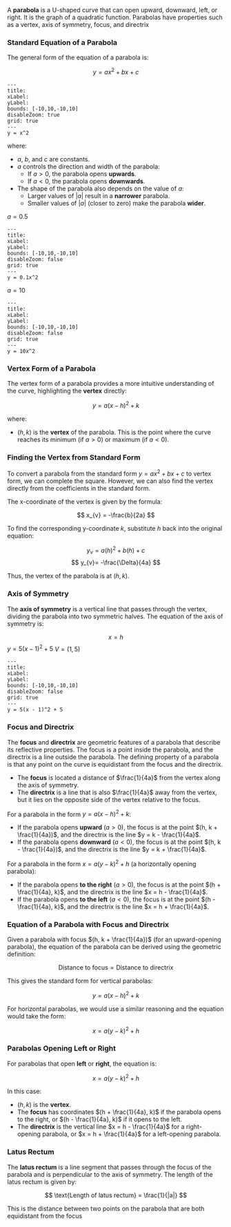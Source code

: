 
A **parabola** is a U-shaped curve that can open upward, downward, left, or right. It is the graph of a quadratic function. Parabolas have properties such as a vertex, axis of symmetry, focus, and directrix

### Standard Equation of a Parabola

The general form of the equation of a parabola is:

$$
y = ax^2 + bx + c
$$

```functionplot
---
title: 
xLabel: 
yLabel: 
bounds: [-10,10,-10,10]
disableZoom: true
grid: true
---
y = x^2
```

where:
- $a$, $b$, and $c$ are constants. 
- $a$ controls the direction and width of the parabola:
  - If $a > 0$, the parabola opens **upwards**.
  - If $a < 0$, the parabola opens **downwards**.
- The shape of the parabola also depends on the value of $a$:
  - Larger values of $|a|$ result in a **narrower** parabola.
  - Smaller values of $|a|$ (closer to zero) make the parabola **wider**.

$a=0.5$

```functionplot
---
title: 
xLabel: 
yLabel: 
bounds: [-10,10,-10,10]
disableZoom: false
grid: true
---
y = 0.1x^2
```

$a=10$

```functionplot
---
title: 
xLabel: 
yLabel: 
bounds: [-10,10,-10,10]
disableZoom: false
grid: true
---
y = 10x^2
```

### Vertex Form of a Parabola

The vertex form of a parabola provides a more intuitive understanding of the curve, highlighting the **vertex** directly:

$$
y = a(x - h)^2 + k
$$

where:
- $(h, k)$ is the **vertex** of the parabola. This is the point where the curve reaches its minimum (if $a > 0$) or maximum (if $a < 0$).

### Finding the Vertex from Standard Form

To convert a parabola from the standard form $y = ax^2 + bx + c$ to vertex form, we can complete the square. However, we can also find the vertex directly from the coefficients in the standard form.

The x-coordinate of the vertex is given by the formula:

$$
x_{v} = -\frac{b}{2a}
$$

To find the corresponding y-coordinate $k$, substitute $h$ back into the original equation:

$$
y_{v} = a(h)^2 + b(h) + c
$$
$$
y_{v}= -\frac{\Delta}{4a}
$$


Thus, the vertex of the parabola is at $(h, k)$.

### Axis of Symmetry

The **axis of symmetry** is a vertical line that passes through the vertex, dividing the parabola into two symmetric halves. The equation of the axis of symmetry is:

$$
x = h
$$
$y = 5(x - 1)^2 + 5$
$V = (1, 5)$

```functionplot
---
title: 
xLabel: 
yLabel: 
bounds: [-10,10,-10,10]
disableZoom: false
grid: true
---
y = 5(x - 1)^2 + 5

```



### Focus and Directrix

The **focus** and **directrix** are geometric features of a parabola that describe its reflective properties. The focus is a point inside the parabola, and the directrix is a line outside the parabola. The defining property of a parabola is that any point on the curve is equidistant from the focus and the directrix.

- The **focus** is located a distance of $\frac{1}{4a}$ from the vertex along the axis of symmetry.
- The **directrix** is a line that is also $\frac{1}{4a}$ away from the vertex, but it lies on the opposite side of the vertex relative to the focus.

For a parabola in the form $y = a(x - h)^2 + k$:
- If the parabola opens **upward** ($a > 0$), the focus is at the point $(h, k + \frac{1}{4a})$, and the directrix is the line $y = k - \frac{1}{4a}$.
- If the parabola opens **downward** ($a < 0$), the focus is at the point $(h, k - \frac{1}{4a})$, and the directrix is the line $y = k + \frac{1}{4a}$.

For a parabola in the form $x = a(y - k)^2 + h$ (a horizontally opening parabola):
- If the parabola opens **to the right** ($a > 0$), the focus is at the point $(h + \frac{1}{4a}, k)$, and the directrix is the line $x = h - \frac{1}{4a}$.
- If the parabola opens **to the left** ($a < 0$), the focus is at the point $(h - \frac{1}{4a}, k)$, and the directrix is the line $x = h + \frac{1}{4a}$.

### Equation of a Parabola with Focus and Directrix

Given a parabola with focus $(h, k + \frac{1}{4a})$ (for an upward-opening parabola), the equation of the parabola can be derived using the geometric definition:

$$
\text{Distance to focus} = \text{Distance to directrix}
$$

This gives the standard form for vertical parabolas:

$$
y = a(x - h)^2 + k
$$

For horizontal parabolas, we would use a similar reasoning and the equation would take the form:

$$
x = a(y - k)^2 + h
$$

### Parabolas Opening Left or Right

For parabolas that open **left** or **right**, the equation is:

$$
x = a(y - k)^2 + h
$$

In this case:
- $(h, k)$ is the **vertex**.
- The **focus** has coordinates $(h + \frac{1}{4a}, k)$ if the parabola opens to the right, or $(h - \frac{1}{4a}, k)$ if it opens to the left.
- The **directrix** is the vertical line $x = h - \frac{1}{4a}$ for a right-opening parabola, or $x = h + \frac{1}{4a}$ for a left-opening parabola.

### Latus Rectum

The **latus rectum** is a line segment that passes through the focus of the parabola and is perpendicular to the axis of symmetry. The length of the latus rectum is given by:

$$
\text{Length of latus rectum} = \frac{1}{|a|}
$$

This is the distance between two points on the parabola that are both equidistant from the focus

